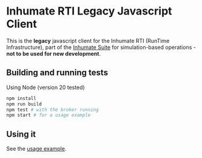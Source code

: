 # Inhumate RTI Legacy Javascript Client

This is the **legacy** javascript client for the Inhumate RTI
(RunTime Infrastructure), part of the [Inhumate Suite](https://inhumatesystems.com/products/sboss/)
for simulation-based operations - **not to be used for new development**.

## Building and running tests

Using Node (version 20 tested)

```sh
npm install
npm run build
npm test # with the broker running
npm start # for a usage example
```

## Using it

See the [usage example](https://github.com/inhumatesystems/rti-client/blob/main/js-legacy/test/usage_example.ts).

